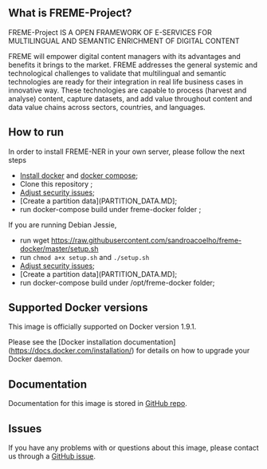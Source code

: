 ## What is FREME-Project?

FREME-Project IS A OPEN FRAMEWORK OF E-SERVICES FOR MULTILINGUAL AND SEMANTIC ENRICHMENT OF DIGITAL CONTENT

FREME will empower digital content managers with its advantages and benefits it brings to the market. FREME addresses the general systemic and technological challenges to validate that multilingual and semantic technologies are ready for their integration in real life business cases in innovative way. These technologies are capable to process (harvest and analyse) content, capture datasets, and add value throughout content and data value chains across sectors, countries, and languages.

## How to run

In order to install FREME-NER in your own server, please follow the next steps

- [Install docker](https://docs.docker.com/engine/installation/) and [docker compose](https://docs.docker.com/compose/);
- Clone this repository ;
- [Adjust security issues](SECURITY.md);
- [Create a partition data](PARTITION_DATA.MD];
- run docker-compose build under freme-docker folder ;

If you are running Debian Jessie,

- run wget https://raw.githubusercontent.com/sandroacoelho/freme-docker/master/setup.sh
- run ```chmod a+x setup.sh``` and ```./setup.sh```
- [Adjust security issues](SECURITY.md);
- [Create a partition data](PARTITION_DATA.MD];
- run docker-compose build under /opt/freme-docker folder;

## Supported Docker versions
This image is officially supported on Docker version 1.9.1.

Please see the [Docker installation documentation] (https://docs.docker.com/installation/) for details on how to upgrade your Docker daemon.

## Documentation

Documentation for this image is stored in [GitHub repo](http://api-dev.freme-project.eu/doc/tutorials/overview.html).

## Issues
If you have any problems with or questions about this image, please contact us through a [GitHub issue](https://github.com/sandroacoelho/freme-docker/issues).


